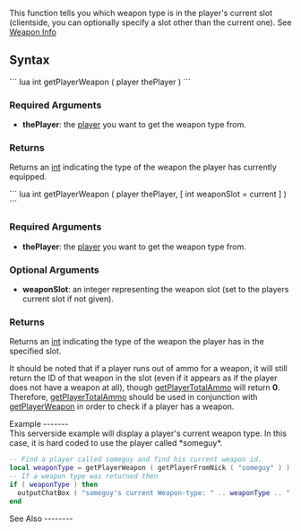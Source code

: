 This function tells you which weapon type is in the player's current slot (clientside, you can optionally specify a slot other than the current one). See [Weapon Info](/weapon.md "wikilink")

Syntax
------

<section name="Server" class="server" show="true">
``` lua
int getPlayerWeapon ( player thePlayer )
```

### Required Arguments

-   **thePlayer**: the [player](/player.md "wikilink") you want to get the weapon type from.

### Returns

Returns an [int](/int.md "wikilink") indicating the type of the weapon the player has currently equipped.

</section>
<section name="Client" class="client" show="true">
``` lua
int getPlayerWeapon ( player thePlayer, [ int weaponSlot = current ] )
```

### Required Arguments

-   **thePlayer**: the [player](/player.md "wikilink") you want to get the weapon type from.

### Optional Arguments

-   **weaponSlot**: an integer representing the weapon slot (set to the players current slot if not given).

### Returns

Returns an [int](/int.md "wikilink") indicating the type of the weapon the player has in the specified slot.

It should be noted that if a player runs out of ammo for a weapon, it will still return the ID of that weapon in the slot (even if it appears as if the player does not have a weapon at all), though [getPlayerTotalAmmo](/getPlayerTotalAmmo.md "wikilink") will return **0**. Therefore, [getPlayerTotalAmmo](/getPlayerTotalAmmo.md "wikilink") should be used in conjunction with [getPlayerWeapon](/getPlayerWeapon.md "wikilink") in order to check if a player has a weapon.

</section>
Example
-------

<section name="Example" class="server" show="true">
This serverside example will display a player's current weapon type. In this case, it is hard coded to use the player called *someguy*.

``` lua
-- Find a player called someguy and find his current weapon id.
local weaponType = getPlayerWeapon ( getPlayerFromNick ( "someguy" ) )
-- If a weapon type was returned then
if ( weaponType ) then
  outputChatBox ( "someguy's current Weapon-type: " .. weaponType .. "." ) -- Display the weapon type in the chat box
end
```

</section>
See Also
--------

